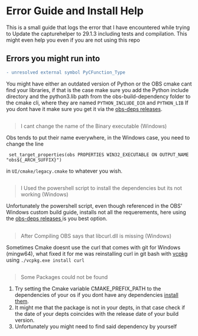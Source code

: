 # Error Guide and Install Help
This is a small guide that logs the error that I have encountered while trying to
Update the capturehelper to 29.1.3 including tests and compilation.
This might even help you even if you are not using this repo


## Errors you might run into

```diff
- unresolved external symbol PyCFunction_Type
```
You might have either an outdated version of Python or the OBS cmake cant find your libraries, if that is the case make sure you add the Python include directory and the python3.lib path from the obs-build-dependency folder to the cmake cli, where they are named ```PYTHON_INCLUDE_DIR``` and ```PYTHON_LIB```
If you dont have it make sure you get it via the 
<a href="https://github.com/obsproject/obs-deps/releases"> obs-deps releases</a>. 
##

> I cant change the name of the Binary executable (Windows)

Obs tends to put their name everywhere, in the Windows case, you need to change the line
```
 set_target_properties(obs PROPERTIES WIN32_EXECUTABLE ON OUTPUT_NAME "obs${_ARCH_SUFFIX}")
```
in ```UI/cmake/legacy.cmake``` to whatever you wish.
##
> I Used the powershell script to install the dependencies but its not working (Windows)

Unfortunately the powershell script, even though referenced in the OBS' Windows custom build guide, installs not all the requerements, here using the <a href="https://github.com/obsproject/obs-deps/releases"> obs-deps releases </a> is you best option.
##
> After Compiling OBS says that libcurl.dll is missing (Windows)

Sometimes Cmake doesnt use the curl that comes with git for Windows (mingw64), what fixed it for me was reinstalling curl in git bash with <a href="https://github.com/Microsoft/vcpkg">vcpkg</a> using ```./vcpkg.exe install curl```
##
>Some Packages could not be found

1. Try setting the Cmake variable CMAKE_PREFIX_PATH to the dependencies of your os if you dont have any dependencies  <a href="https://github.com/obsproject/obs-deps/releases"> install them</a>.
2. It might me that the package is not in your depts, in that case check if the date of your depts coincides with the release date of your build version.
3. Unfortunately you might need to find said dependency by yourself
